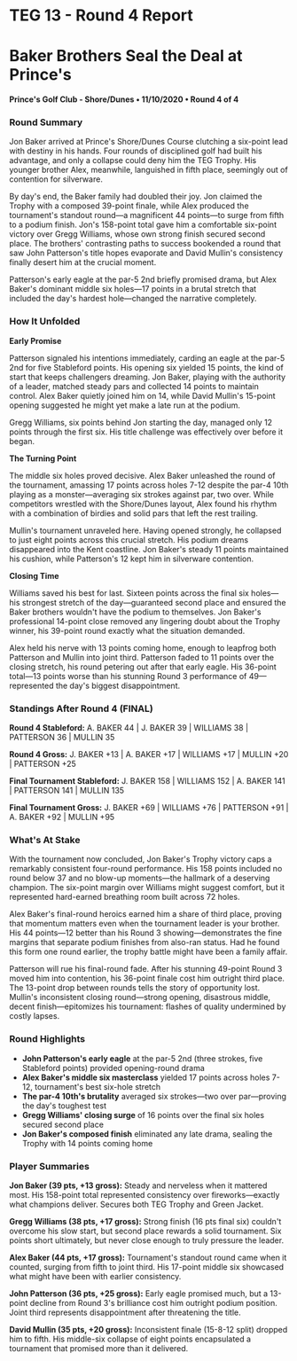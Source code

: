# TEG 13 - Round 4 Report

# Baker Brothers Seal the Deal at Prince's

**Prince's Golf Club - Shore/Dunes • 11/10/2020 • Round 4 of 4**

### Round Summary

Jon Baker arrived at Prince's Shore/Dunes Course clutching a six-point lead with destiny in his hands. Four rounds of disciplined golf had built his advantage, and only a collapse could deny him the TEG Trophy. His younger brother Alex, meanwhile, languished in fifth place, seemingly out of contention for silverware.

By day's end, the Baker family had doubled their joy. Jon claimed the Trophy with a composed 39-point finale, while Alex produced the tournament's standout round—a magnificent 44 points—to surge from fifth to a podium finish. Jon's 158-point total gave him a comfortable six-point victory over Gregg Williams, whose own strong finish secured second place. The brothers' contrasting paths to success bookended a round that saw John Patterson's title hopes evaporate and David Mullin's consistency finally desert him at the crucial moment.

Patterson's early eagle at the par-5 2nd briefly promised drama, but Alex Baker's dominant middle six holes—17 points in a brutal stretch that included the day's hardest hole—changed the narrative completely.

### How It Unfolded

**Early Promise**

Patterson signaled his intentions immediately, carding an eagle at the par-5 2nd for five Stableford points. His opening six yielded 15 points, the kind of start that keeps challengers dreaming. Jon Baker, playing with the authority of a leader, matched steady pars and collected 14 points to maintain control. Alex Baker quietly joined him on 14, while David Mullin's 15-point opening suggested he might yet make a late run at the podium.

Gregg Williams, six points behind Jon starting the day, managed only 12 points through the first six. His title challenge was effectively over before it began.

**The Turning Point**

The middle six holes proved decisive. Alex Baker unleashed the round of the tournament, amassing 17 points across holes 7-12 despite the par-4 10th playing as a monster—averaging six strokes against par, two over. While competitors wrestled with the Shore/Dunes layout, Alex found his rhythm with a combination of birdies and solid pars that left the rest trailing.

Mullin's tournament unraveled here. Having opened strongly, he collapsed to just eight points across this crucial stretch. His podium dreams disappeared into the Kent coastline. Jon Baker's steady 11 points maintained his cushion, while Patterson's 12 kept him in silverware contention.

**Closing Time**

Williams saved his best for last. Sixteen points across the final six holes—his strongest stretch of the day—guaranteed second place and ensured the Baker brothers wouldn't have the podium to themselves. Jon Baker's professional 14-point close removed any lingering doubt about the Trophy winner, his 39-point round exactly what the situation demanded.

Alex held his nerve with 13 points coming home, enough to leapfrog both Patterson and Mullin into joint third. Patterson faded to 11 points over the closing stretch, his round petering out after that early eagle. His 36-point total—13 points worse than his stunning Round 3 performance of 49—represented the day's biggest disappointment.

### Standings After Round 4 (FINAL)

**Round 4 Stableford:** A. BAKER 44 | J. BAKER 39 | WILLIAMS 38 | PATTERSON 36 | MULLIN 35

**Round 4 Gross:** J. BAKER +13 | A. BAKER +17 | WILLIAMS +17 | MULLIN +20 | PATTERSON +25

**Final Tournament Stableford:** J. BAKER 158 | WILLIAMS 152 | A. BAKER 141 | PATTERSON 141 | MULLIN 135

**Final Tournament Gross:** J. BAKER +69 | WILLIAMS +76 | PATTERSON +91 | A. BAKER +92 | MULLIN +95

### What's At Stake

With the tournament now concluded, Jon Baker's Trophy victory caps a remarkably consistent four-round performance. His 158 points included no round below 37 and no blow-up moments—the hallmark of a deserving champion. The six-point margin over Williams might suggest comfort, but it represented hard-earned breathing room built across 72 holes.

Alex Baker's final-round heroics earned him a share of third place, proving that momentum matters even when the tournament leader is your brother. His 44 points—12 better than his Round 3 showing—demonstrates the fine margins that separate podium finishes from also-ran status. Had he found this form one round earlier, the trophy battle might have been a family affair.

Patterson will rue his final-round fade. After his stunning 49-point Round 3 moved him into contention, his 36-point finale cost him outright third place. The 13-point drop between rounds tells the story of opportunity lost. Mullin's inconsistent closing round—strong opening, disastrous middle, decent finish—epitomizes his tournament: flashes of quality undermined by costly lapses.

### Round Highlights

- **John Patterson's early eagle** at the par-5 2nd (three strokes, five Stableford points) provided opening-round drama
- **Alex Baker's middle six masterclass** yielded 17 points across holes 7-12, tournament's best six-hole stretch
- **The par-4 10th's brutality** averaged six strokes—two over par—proving the day's toughest test
- **Gregg Williams' closing surge** of 16 points over the final six holes secured second place
- **Jon Baker's composed finish** eliminated any late drama, sealing the Trophy with 14 points coming home

### Player Summaries

**Jon Baker (39 pts, +13 gross):** Steady and nerveless when it mattered most. His 158-point total represented consistency over fireworks—exactly what champions deliver. Secures both TEG Trophy and Green Jacket.

**Gregg Williams (38 pts, +17 gross):** Strong finish (16 pts final six) couldn't overcome his slow start, but second place rewards a solid tournament. Six points short ultimately, but never close enough to truly pressure the leader.

**Alex Baker (44 pts, +17 gross):** Tournament's standout round came when it counted, surging from fifth to joint third. His 17-point middle six showcased what might have been with earlier consistency.

**John Patterson (36 pts, +25 gross):** Early eagle promised much, but a 13-point decline from Round 3's brilliance cost him outright podium position. Joint third represents disappointment after threatening the title.

**David Mullin (35 pts, +20 gross):** Inconsistent finale (15-8-12 split) dropped him to fifth. His middle-six collapse of eight points encapsulated a tournament that promised more than it delivered.


